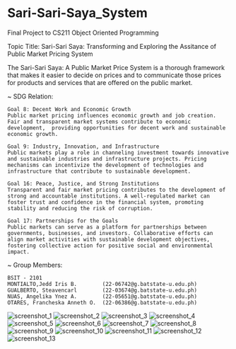 # Sari-Sari-Saya_System
Final Project to CS211 Object Oriented Programming

Topic Title: Sari-Sari Saya: Transforming and Exploring the Assitance of Public Market Pricing System

  The Sari-Sari Saya: A Public Market Price System is a thorough framework that makes it easier to decide on prices and to communicate those prices for products   and services that are offered on the public market. 


~ SDG Relation:

    Goal 8: Decent Work and Economic Growth
    Public market pricing influences economic growth and job creation. Fair and transparent market systems contribute to economic development, 	providing opportunities for decent work and sustainable economic growth.

    Goal 9: Industry, Innovation, and Infrastructure
    Public markets play a role in channeling investment towards innovative and sustainable industries and infrastructure projects. Pricing mechanisms can incentivize the development of technologies and infrastructure that contribute to sustainable development.

    Goal 16: Peace, Justice, and Strong Institutions
    Transparent and fair market pricing contributes to the development of strong and accountable institutions. A well-regulated market can foster trust and confidence in the financial system, promoting stability and reducing the risk of corruption.

    Goal 17: Partnerships for the Goals
    Public markets can serve as a platform for partnerships between governments, businesses, and investors. Collaborative efforts can align market activities with sustainable development objectives, fostering collective action for positive social and environmental impact.

~ Group Members:

    BSIT - 2101
    MONTIALTO,Jedd Iris B.        (22-06742@g.batstate-u.edu.ph)
    GUALBERTO, Steavencarl        (22-03674@g.batstate-u.edu.ph)
    NUAS, Angelika Ynez A.        (22-05651@g.batstate-u.edu.ph)
    OTARES, Francheska Anneth O.  (22-06386@g.batstate-u.edu.ph)

    
![screenshot_1](https://github.com/Angelikanuas22/Sari-Sari-Saya_System/blob/main/OOP_SARISARISAYA_codes/screenshots/1.png)
![screenshot_2](https://github.com/Angelikanuas22/Sari-Sari-Saya_System/blob/main/OOP_SARISARISAYA_codes/screenshots/2.png)
![screenshot_3](https://github.com/Angelikanuas22/Sari-Sari-Saya_System/blob/main/OOP_SARISARISAYA_codes/screenshots/3.png)
![screenshot_4](https://github.com/Angelikanuas22/Sari-Sari-Saya_System/blob/main/OOP_SARISARISAYA_codes/screenshots/4.png)
![screenshot_5](https://github.com/Angelikanuas22/Sari-Sari-Saya_System/blob/main/OOP_SARISARISAYA_codes/screenshots/5.png)
![screenshot_6](https://github.com/Angelikanuas22/Sari-Sari-Saya_System/blob/main/OOP_SARISARISAYA_codes/screenshots/6.png)
![screenshot_7](https://github.com/Angelikanuas22/Sari-Sari-Saya_System/blob/main/OOP_SARISARISAYA_codes/screenshots/7.png)
![screenshot_8](https://github.com/Angelikanuas22/Sari-Sari-Saya_System/blob/main/OOP_SARISARISAYA_codes/screenshots/8.png)
![screenshot_9](https://github.com/Angelikanuas22/Sari-Sari-Saya_System/blob/main/OOP_SARISARISAYA_codes/screenshots/9.png)
![screenshot_10](https://github.com/Angelikanuas22/Sari-Sari-Saya_System/blob/main/OOP_SARISARISAYA_codes/screenshots/10.png)
![screenshot_11](https://github.com/Angelikanuas22/Sari-Sari-Saya_System/blob/main/OOP_SARISARISAYA_codes/screenshots/11.png)
![screenshot_12](https://github.com/Angelikanuas22/Sari-Sari-Saya_System/blob/main/OOP_SARISARISAYA_codes/screenshots/12.png)
![screenshot_13](https://github.com/Angelikanuas22/Sari-Sari-Saya_System/blob/main/OOP_SARISARISAYA_codes/screenshots/13.png)
